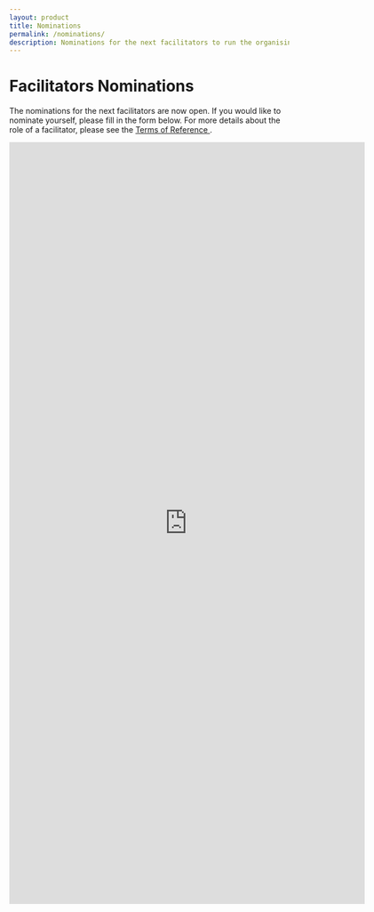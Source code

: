 ```yaml
---
layout: product
title: Nominations
permalink: /nominations/
description: Nominations for the next facilitators to run the organising group meetings and events.
---
```


# Facilitators Nominations
The nominations for the next facilitators are now open. If you would like to nominate yourself, please fill in the form below. For more details about the role of a facilitator, please see the [Terms of Reference ](/tor/).



<iframe src="https://docs.google.com/forms/d/e/1FAIpQLSeMWznVRC98YmdMflxgqQdKFh3xHRLCrYX0CNxlSmPIIM-hPw/viewform?embedded=true" width="640" height="1370" frameborder="0" marginheight="0" marginwidth="0">Loading…</iframe>

